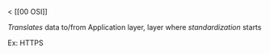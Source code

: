 < [[00 OSI]]

*Translates* data to/from Application layer, layer where *standardization* starts

Ex: HTTPS
